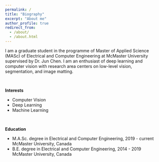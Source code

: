 ```yaml
---
permalink: /
title: "Biography"
excerpt: "About me"
author_profile: true
redirect_from: 
  - /about/
  - /about.html
---
```

I am a graduate student in the programme of Master of Applied Science (MASc) of Electrical and Computer Engineering at McMaster University supervised by Dr. Jun Chen. I am an enthusiast of deep learning and computer vision with research area centers on low-level vision, segmentation, and image matting.

<br/>


**Interests**
* Computer Vision
* Deep Learning
* Machine Learning

<br/>

**Education**
* M.A.Sc. degree in Electrical and Computer Engineering, 2019 - current  
  McMaster University, Canada
* B.E. degree in Electrical and Computer Engineering, 2014 - 2019  
  McMaster University, Canada
